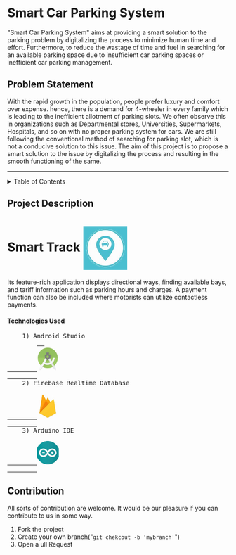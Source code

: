 <h1 align="left">
    Smart Car Parking System   
</h1>
"Smart Car Parking System" aims at providing a smart solution to the parking problem by digitalizing the process to minimize human time and effort. Furthermore, to reduce the wastage of time and fuel in searching for an available parking space due to insufficient car parking spaces or inefficient car parking management.
<h2>
    Problem Statement
</h2>
With the rapid growth in the population, people prefer luxury and comfort over expense. hence, there is a demand for 4-wheeler in every family which is leading to the inefficient allotment of parking slots. We often observe this in organizations such as Departmental stores, Universities, Supermarkets, Hospitals, and so on with no proper parking system for cars. We are still following the conventional method of searching for parking slot, which is not a conducive solution to this issue. 
The aim of this project is to propose a smart solution to the issue by digitalizing the process and resulting in the smooth functioning of the same. 
  <hr>
  <details><summary>Table of Contents</summary>
      <p>
        <br>
          1. About the Project
        </br>
        2. Contribution
      </p>
    </details>
<h2> 
  Project Description
</h2>
<h1>
    Smart Track
  <img src="https://github.com/Prateeksha02/Smart_Car_Parking_System/blob/main/Static/logo.png?raw=true" align="center" width="100" style="max-width: 100%;">
</h1>
<p dir="auto">
  Its feature-rich application displays directional ways, finding available bays, and tariff information such as parking hours and charges. A payment function can also be included where motorists can utilize contactless payments. 
</p>
<h4 dir="auto">
  Technologies Used
</h4>
<pre>
    1) Android Studio
        <a href="https://developer.android.com/studio/">  
        <img src="https://github.com/Prateeksha02/Smart_Car_Parking_System/blob/main/Static/Android.png?raw=true" width="50" style="max-width: 100%;">
        </a>
    2) Firebase Realtime Database
        <a href="https://firebase.google.com/">
        <img src="https://github.com/Prateeksha02/Smart_Car_Parking_System/blob/main/Static/Firebase.png?raw=true" width="50" style="max-width: 100%;">
        </a>
    3) Arduino IDE
        <a href="https://www.arduino.cc/en/software/">
        <img src="https://github.com/Prateeksha02/Smart_Car_Parking_System/blob/main/Static/arduino.png?raw=true" width="50" style="max-width: 100%;">
        </a>
</pre>
<h2 dir="auto">
  Contribution
</h2>
<p dir="auto">
  All sorts of contribution are welcome. It would be our pleasure if you can contribute to us in some way.
</p>
<ol dir="auto">
  <li> Fork the project </li>
  <li> Create your own branch("<code>git chekcout -b 'mybranch'</code>") </li>
<li> Open a ull Request</li>
</ol>


  
